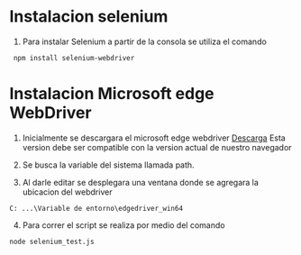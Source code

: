# Instalacion selenium
1. Para instalar Selenium a partir de la consola se utiliza el comando

```
 npm install selenium-webdriver
```
# Instalacion Microsoft edge WebDriver
1. Inicialmente se descargara el microsoft edge webdriver 
    [Descarga](https://developer.microsoft.com/en-us/microsoft-edge/tools/webdriver/?form=MA13LH)
Esta version debe ser compatible con la version actual de nuestro navegador

2. Se busca la variable del sistema llamada path.
3. Al darle editar se desplegara una ventana donde se agregara la ubicacion del webdriver

```
C: ...\Variable de entorno\edgedriver_win64
```
4. Para correr el script se realiza por medio del comando

```
node selenium_test.js
```
